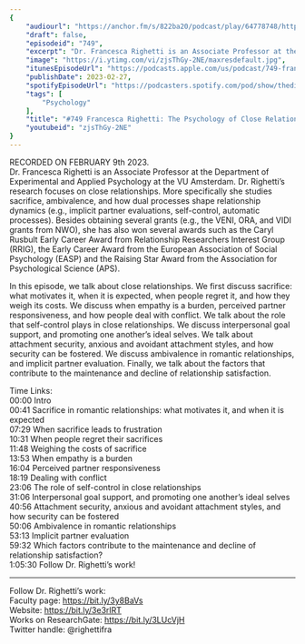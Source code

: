 ```yaml
---
{
	"audiourl": "https://anchor.fm/s/822ba20/podcast/play/64778748/https%3A%2F%2Fd3ctxlq1ktw2nl.cloudfront.net%2Fstaging%2F2023-1-9%2Fcfed26ad-10a4-5269-9add-6b6a57c84638.m4a",
	"draft": false,
	"episodeid": "749",
	"excerpt": "Dr. Francesca Righetti is an Associate Professor at the Department of Experimental and Applied Psychology at the VU Amsterdam. Dr. Righetti’s research focuses on close relationships. More specifically she studies sacrifice, ambivalence, and how dual processes shape relationship dynamics (e.g., implicit partner evaluations, self-control, automatic processes). Besides obtaining several grants (e.g., the VENI, ORA, and VIDI grants from NWO), she has also won several awards such as the Caryl Rusbult Early Career Award from Relationship Researchers Interest Group (RRIG), the Early Career Award from the European Association of Social Psychology (EASP) and the Raising Star Award from the Association for Psychological Science (APS).",
	"image": "https://i.ytimg.com/vi/zjsThGy-2NE/maxresdefault.jpg",
	"itunesEpisodeUrl": "https://podcasts.apple.com/us/podcast/749-francesca-righetti-the-psychology-of/id1451347236?i=1000601939342&uo=4",
	"publishDate": 2023-02-27,
	"spotifyEpisodeUrl": "https://podcasters.spotify.com/pod/show/thedissenter/episodes/749-Francesca-Righetti-The-Psychology-of-Close-Relationships-e1und1s",
	"tags": [
		"Psychology"
	],
	"title": "#749 Francesca Righetti: The Psychology of Close Relationships",
	"youtubeid": "zjsThGy-2NE"
}
---
```

RECORDED ON FEBRUARY 9th 2023.  
Dr. Francesca Righetti is an Associate Professor at the Department of Experimental and Applied Psychology at the VU Amsterdam. Dr. Righetti’s research focuses on close relationships. More specifically she studies sacrifice, ambivalence, and how dual processes shape relationship dynamics (e.g., implicit partner evaluations, self-control, automatic processes). Besides obtaining several grants (e.g., the VENI, ORA, and VIDI grants from NWO), she has also won several awards such as the Caryl Rusbult Early Career Award from Relationship Researchers Interest Group (RRIG), the Early Career Award from the European Association of Social Psychology (EASP) and the Raising Star Award from the Association for Psychological Science (APS).

In this episode, we talk about close relationships. We first discuss sacrifice: what motivates it, when it is expected, when people regret it, and how they weigh its costs. We discuss when empathy is a burden, perceived partner responsiveness, and how people deal with conflict. We talk about the role that self-control plays in close relationships. We discuss interpersonal goal support, and promoting one another’s ideal selves. We talk about attachment security, anxious and avoidant attachment styles, and how security can be fostered. We discuss ambivalence in romantic relationships, and implicit partner evaluation. Finally, we talk about the factors that contribute to the maintenance and decline of relationship satisfaction.

Time Links:  
<time>00:00</time> Intro  
<time>00:41</time> Sacrifice in romantic relationships: what motivates it, and when it is expected  
<time>07:29</time> When sacrifice leads to frustration  
<time>10:31</time> When people regret their sacrifices  
<time>11:48</time> Weighing the costs of sacrifice  
<time>13:53</time> When empathy is a burden  
<time>16:04</time> Perceived partner responsiveness  
<time>18:19</time> Dealing with conflict  
<time>23:06</time> The role of self-control in close relationships  
<time>31:06</time> Interpersonal goal support, and promoting one another’s ideal selves  
<time>40:56</time> Attachment security, anxious and avoidant attachment styles, and how security can be fostered  
<time>50:06</time> Ambivalence in romantic relationships  
<time>53:13</time> Implicit partner evaluation  
<time>59:32</time> Which factors contribute to the maintenance and decline of relationship satisfaction?  
<time>1:05:30</time> Follow Dr. Righetti’s work!

---

Follow Dr. Righetti’s work:  
Faculty page: https://bit.ly/3y8BaVs  
Website: https://bit.ly/3e3rlRT  
Works on ResearchGate: https://bit.ly/3LUcVjH  
Twitter handle: @righettifra
